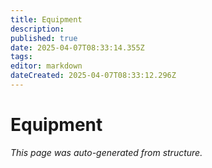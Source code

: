 ```yaml
---
title: Equipment
description: 
published: true
date: 2025-04-07T08:33:14.355Z
tags: 
editor: markdown
dateCreated: 2025-04-07T08:33:12.296Z
---
```


# Equipment

*This page was auto-generated from structure.*